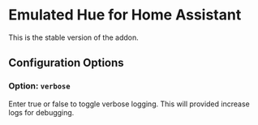 # Emulated Hue for Home Assistant

This is the stable version of the addon. 

## Configuration Options

### Option: `verbose`

Enter true or false to toggle verbose logging. This will provided increase logs for debugging.
